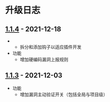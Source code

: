 # 升级日志

## [1.1.4](https://github.com/HXSecurity/DongTai-openapi/releases/tag/v1.1.4) - 2021-12-18
* 
  * 拆分和添加钩子以适应插件开发
* 功能
  * 增加硬编码漏洞上报规则


## [1.1.3](https://github.com/HXSecurity/DongTai-openapi/releases/tag/v1.1.3) - 2021-12-03

* 功能
  * 增加漏洞主动验证开关（包括全局与项目级）

